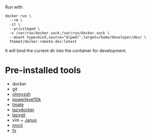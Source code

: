 Run with

```
docker run \
  --rm \
  -it \
  --privileged \
  -v /var/run/docker.sock:/var/run/docker.sock \
  --mount type=bind,source="$(pwd)",target=/home/developer/dev/ \
  thomet/docker-remote-dev:latest
```

It will bind the current dir into the container for development.

# Pre-installed tools

- docker
- git
- [ohmyzsh](https://github.com/ohmyzsh/ohmyzsh)
- [powerlevel10k](https://github.com/romkatv/powerlevel10k)
- [tmate](https://tmate.io/)
- [lazydocker](https://github.com/jesseduffield/lazydocker)
- [lazygit](https://github.com/jesseduffield/lazygit)
- vim + [Janus](https://github.com/carlhuda/janus)
- [mycli](https://www.mycli.net/)
- [fx](https://github.com/antonmedv/fx)
